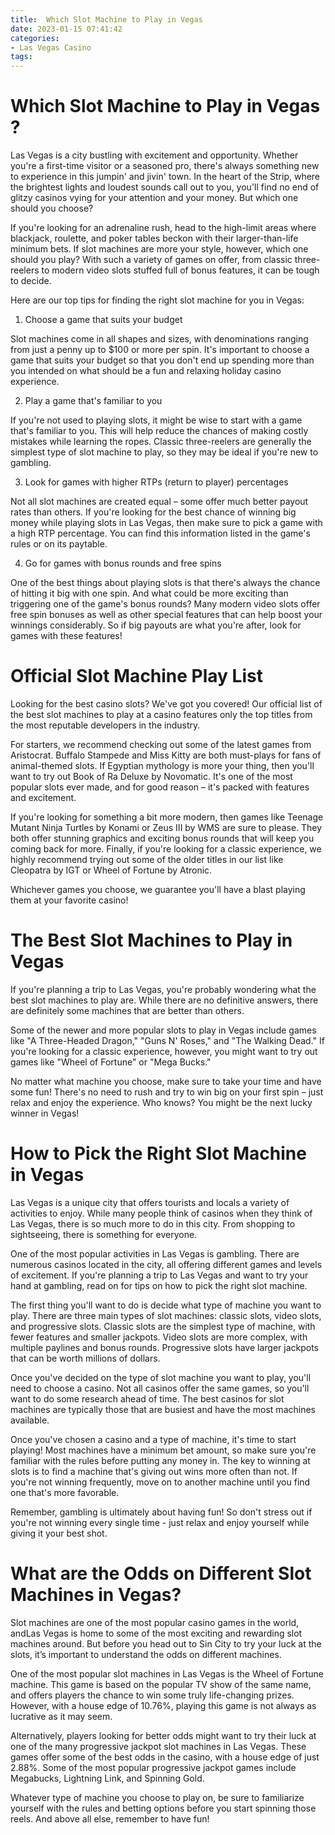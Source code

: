 ```yaml
---
title:  Which Slot Machine to Play in Vegas 
date: 2023-01-15 07:41:42
categories:
- Las Vegas Casino
tags:
---
```



#   Which Slot Machine to Play in Vegas ?

Las Vegas is a city bustling with excitement and opportunity. Whether you're a first-time visitor or a seasoned pro, there's always something new to experience in this jumpin' and jivin' town. In the heart of the Strip, where the brightest lights and loudest sounds call out to you, you'll find no end of glitzy casinos vying for your attention and your money. But which one should you choose?

If you're looking for an adrenaline rush, head to the high-limit areas where blackjack, roulette, and poker tables beckon with their larger-than-life minimum bets. If slot machines are more your style, however, which one should you play? With such a variety of games on offer, from classic three-reelers to modern video slots stuffed full of bonus features, it can be tough to decide.

Here are our top tips for finding the right slot machine for you in Vegas:

1. Choose a game that suits your budget

Slot machines come in all shapes and sizes, with denominations ranging from just a penny up to $100 or more per spin. It's important to choose a game that suits your budget so that you don't end up spending more than you intended on what should be a fun and relaxing holiday casino experience.

2. Play a game that's familiar to you

If you're not used to playing slots, it might be wise to start with a game that's familiar to you. This will help reduce the chances of making costly mistakes while learning the ropes. Classic three-reelers are generally the simplest type of slot machine to play, so they may be ideal if you're new to gambling.

3. Look for games with higher RTPs (return to player) percentages

Not all slot machines are created equal – some offer much better payout rates than others. If you're looking for the best chance of winning big money while playing slots in Las Vegas, then make sure to pick a game with a high RTP percentage. You can find this information listed in the game's rules or on its paytable.

4. Go for games with bonus rounds and free spins

One of the best things about playing slots is that there's always the chance of hitting it big with one spin. And what could be more exciting than triggering one of the game's bonus rounds? Many modern video slots offer free spin bonuses as well as other special features that can help boost your winnings considerably. So if big payouts are what you're after, look for games with these features!

#  Official Slot Machine Play List

Looking for the best casino slots? We've got you covered! Our official list of the best slot machines to play at a casino features only the top titles from the most reputable developers in the industry.

For starters, we recommend checking out some of the latest games from Aristocrat. Buffalo Stampede and Miss Kitty are both must-plays for fans of animal-themed slots. If Egyptian mythology is more your thing, then you'll want to try out Book of Ra Deluxe by Novomatic. It's one of the most popular slots ever made, and for good reason – it's packed with features and excitement.

If you're looking for something a bit more modern, then games like Teenage Mutant Ninja Turtles by Konami or Zeus III by WMS are sure to please. They both offer stunning graphics and exciting bonus rounds that will keep you coming back for more. Finally, if you're looking for a classic experience, we highly recommend trying out some of the older titles in our list like Cleopatra by IGT or Wheel of Fortune by Atronic.

Whichever games you choose, we guarantee you'll have a blast playing them at your favorite casino!

#  The Best Slot Machines to Play in Vegas

If you're planning a trip to Las Vegas, you're probably wondering what the best slot machines to play are. While there are no definitive answers, there are definitely some machines that are better than others.

Some of the newer and more popular slots to play in Vegas include games like "A Three-Headed Dragon," "Guns N' Roses," and "The Walking Dead." If you're looking for a classic experience, however, you might want to try out games like "Wheel of Fortune" or "Mega Bucks."

No matter what machine you choose, make sure to take your time and have some fun! There's no need to rush and try to win big on your first spin – just relax and enjoy the experience. Who knows? You might be the next lucky winner in Vegas!

#  How to Pick the Right Slot Machine in Vegas

Las Vegas is a unique city that offers tourists and locals a variety of activities to enjoy. While many people think of casinos when they think of Las Vegas, there is so much more to do in this city. From shopping to sightseeing, there is something for everyone.

One of the most popular activities in Las Vegas is gambling. There are numerous casinos located in the city, all offering different games and levels of excitement. If you're planning a trip to Las Vegas and want to try your hand at gambling, read on for tips on how to pick the right slot machine.

The first thing you'll want to do is decide what type of machine you want to play. There are three main types of slot machines: classic slots, video slots, and progressive slots. Classic slots are the simplest type of machine, with fewer features and smaller jackpots. Video slots are more complex, with multiple paylines and bonus rounds. Progressive slots have larger jackpots that can be worth millions of dollars.

Once you've decided on the type of slot machine you want to play, you'll need to choose a casino. Not all casinos offer the same games, so you'll want to do some research ahead of time. The best casinos for slot machines are typically those that are busiest and have the most machines available.

Once you've chosen a casino and a type of machine, it's time to start playing! Most machines have a minimum bet amount, so make sure you're familiar with the rules before putting any money in. The key to winning at slots is to find a machine that's giving out wins more often than not. If you're not winning frequently, move on to another machine until you find one that's more favorable.

Remember, gambling is ultimately about having fun! So don't stress out if you're not winning every single time - just relax and enjoy yourself while giving it your best shot.

#  What are the Odds on Different Slot Machines in Vegas?

Slot machines are one of the most popular casino games in the world, andLas Vegas is home to some of the most exciting and rewarding slot machines around. But before you head out to Sin City to try your luck at the slots, it’s important to understand the odds on different machines.

One of the most popular slot machines in Las Vegas is the Wheel of Fortune machine. This game is based on the popular TV show of the same name, and offers players the chance to win some truly life-changing prizes. However, with a house edge of 10.76%, playing this game is not always as lucrative as it may seem.

Alternatively, players looking for better odds might want to try their luck at one of the many progressive jackpot slot machines in Las Vegas. These games offer some of the best odds in the casino, with a house edge of just 2.88%. Some of the most popular progressive jackpot games include Megabucks, Lightning Link, and Spinning Gold.

Whatever type of machine you choose to play on, be sure to familiarize yourself with the rules and betting options before you start spinning those reels. And above all else, remember to have fun!